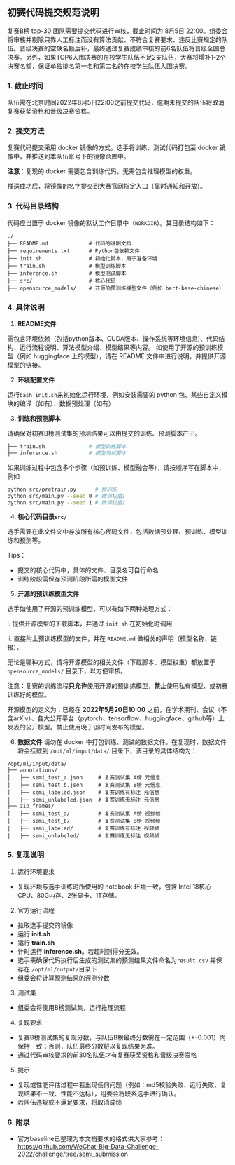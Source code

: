 ## 初赛代码提交规范说明

复赛B榜 top-30 团队需要提交代码进行审核，截止时间为 8月5日 22:00。组委会将审核并剔除只靠人工标注而没有算法贡献、不符合复赛要求、违反比赛规定的队伍。晋级决赛的空缺名额后补，最终通过复赛成绩审核的前6名队伍将晋级全国总决赛。另外，如果TOP6入围决赛的在校学生队伍不足2支队伍，大赛将增补1-2个决赛名额，保证单独排名第一名和第二名的在校学生队伍入围决赛。

### 1. 截止时间

队伍需在北京时间2022年8月5日22:00之前提交代码，逾期未提交的队伍将取消复赛获奖资格和晋级决赛资格。

### 2. 提交方法

复赛代码提交采用 docker 镜像的方式。选手将训练、测试代码打包至 docker 镜像中，并推送到本队伍账号下的镜像仓库中。

**注意**：复现的 docker 需要包含训练代码，无需包含推理模型的权重。

推送成功后，将镜像的名字提交到大赛官网指定入口（届时通知和开放）。

### 3. 代码目录结构

代码应当置于 docker 镜像的默认工作目录中（`WORKDIR`）。其目录结构如下：

```
./
├── README.md             # 代码的说明文档
├── requirements.txt      # Python包依赖文件 
├── init.sh               # 初始化脚本，用于准备环境
├── train.sh              # 模型训练脚本
├── inference.sh          # 模型测试脚本 
├── src/                  # 核心代码
├── opensource_models/    # 开源的预训练模型文件（例如 bert-base-chinese）
```

### 4. 具体说明

1. **README文件**

  需包含环境依赖（包括python版本、CUDA版本、操作系统等环境信息)、代码结构、运行流程说明、算法模型介绍、模型结果等内容。
  如使用了开源的预训练模型（例如 huggingface 上的模型），请在 README 文件中进行说明，并提供开源模型的链接。

2. **环境配置文件**

  运行`bash init.sh`来初始化运行环境，例如安装需要的 python 包、某些自定义模块的编译（如有）、数据预处理（如有）

3. **训练和预测脚本** 
  
  请确保对初赛B榜测试集的预测结果可以由提交的训练、预测脚本产出。
  ```bash
  ├── train.sh              # 模型训练脚本
  ├── inference.sh          # 模型测试脚本 
  ```

  如果训练过程中包含多个步骤（如预训练、模型融合等），请按顺序写在脚本中，例如
  ```bash
  python src/pretrain.py      # 预训练
  python src/main.py --seed 0 # 微调权重1
  python src/main.py --seed 1 # 微调权重2
  ```

4. **核心代码目录`src/`**
  
  选手需要在此文件夹中存放所有核心代码文件，包括数据预处理、预训练、模型训练和预测等。

  Tips：
  * 提交的核心代码中，具体的文件、目录名可自行命名
  * 训练阶段需保存预测阶段所需的模型文件

5. **开源的预训练模型文件**
  
  选手如使用了开源的预训练模型，可以有如下两种处理方式：
  
  i. 提供开源模型的下载脚本，并通过 `init.sh` 在初始化时调用
  
  ii. 直接附上预训练模型的文件，并在 `README.md` 做相关的声明（模型名称、链接）。
  
  无论是哪种方式，请将开源模型的相关文件（下载脚本、模型权重）都放置于 `opensource_models/` 目录下，以方便审核。
  
  注意：复赛的训练流程**只允许**使用开源的预训练模型，**禁止**使用私有模型、或初赛训练好的模型。

  开源模型的定义为：已经在 **2022年5月20日10:00** 之前，在学术期刊、会议（不含arXiv）、各大公开平台（pytorch、tensorflow、huggingface、github等）上发表的公开模型。禁止使用晚于该时间发布的模型。

6. **数据文件**
  请勿在 docker 中打包训练、测试的数据文件。在复现时，数据文件将会挂载到 `/opt/ml/input/data/` 目录下，该目录的具体结构为：
  ```
  /opt/ml/input/data/
  ├── annotations/
  │   ├── semi_test_a.json     # 复赛测试集 A榜 元信息
  │   ├── semi_test_b.json     # 复赛测试集 B榜 元信息
  │   ├── semi_labeled.json    # 复赛训练有标注 元信息
  │   ├── semi_unlabeled.json  # 复赛训练无标注 元信息
  ├── zip_frames/
  │   ├── semi_test_a/         # 复赛测试集 A榜 视频帧
  │   ├── semi_test_b/         # 复赛测试集 B榜 视频帧
  │   ├── semi_labeled/        # 复赛训练有标注 视频帧
  │   ├── semi_unlabeled/      # 复赛训练无标注 视频帧
  ```

### 5. 复现说明

1. 运行环境要求
  * 复现环境与选手训练时所使用的 notebook 环境一致，包含 Intel 18核心CPU、80G内存、2张显卡、1T存储。
2. 官方运行流程
  * 拉取选手提交的镜像
  * 运行 **init.sh**
  * 运行 **train.sh**
  * 计时运行 **inference.sh**。若超时则得分无效。
  * 选手需确保代码执行后生成的测试集的预测结果文件命名为`result.csv` 并保存在 `/opt/ml/output/`目录下
  * 组委会将计算预测结果的评测分数
3. 测试集
  * 组委会将使用B榜测试集，运行推理流程
4. 复现要求
  * 复赛B榜测试集的复现分数，与队伍B榜最终分数需在一定范围（+-0.001）内保持一致；否则，队伍最终分数将以复现结果为准。
  * 通过代码审核要求的前30名队伍才有复赛获奖资格和晋级决赛资格
5. 提示
  * 复现或性能评估过程中若出现任何问题（例如：md5校验失败、运行失败、复现结果不一致、性能不达标），组委会将联系选手进行确认。
  * 若队伍违规或不满足要求，将取消成绩

### 6. 附录
* 官方baseline已整理为本文档要求的格式供大家参考：https://github.com/WeChat-Big-Data-Challenge-2022/challenge/tree/semi_submission

